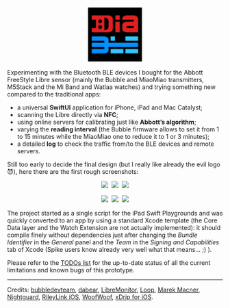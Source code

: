 <p align ="center"><img src="./DiaBLE//Assets.xcassets/AppIcon.appiconset/Icon.png" width="25%" /></p>

Experimenting with the Bluetooth BLE devices I bought for the Abbott FreeStyle Libre sensor (mainly the Bubble and MiaoMiao transmitters, M5Stack and the Mi Band and Watlaa watches) and trying something new compared to the traditional apps:

* a universal **SwiftUI** application for iPhone, iPad and Mac Catalyst;
* scanning the Libre directly via **NFC**;
* using online servers for calibrating just like **Abbott’s algorithm**;
* varying the **reading interval** (the Bubble firmware allows to set it from 1 to 15 minutes while the MiaoMiao one to reduce it to 1 or 3 minutes);
* a detailed **log** to check the traffic from/to the BLE devices and remote servers.

Still too early to decide the final design (but I really like already the evil logo 😈), here there are the first rough screenshots:


<p align ="center"><img src="https://pbs.twimg.com/media/ETfpQO1WoAEtvNe?format=png&name=4096x4096" width="25%" />&nbsp;&nbsp;<img src="https://pbs.twimg.com/media/EQFstP8XkAADIA5?format=png&name=4096x4096" width="25%" />&nbsp;&nbsp;<img src="https://pbs.twimg.com/media/ES-mJj3XsAAJnSK?format=png&name=4096x4096" width="25%" /></p>
<p align ="center"><img src="https://pbs.twimg.com/media/EQFuZUIXUAEJeil?format=png&name=4096x4096" width="25%" />&nbsp;&nbsp;<img src="https://pbs.twimg.com/media/EQFv4aFXsAAYmW4?format=png&name=4096x4096" width="25%" />&nbsp;&nbsp;<img src="https://pbs.twimg.com/media/ETyq4VcXQAITfYe?format=png&name=small" align="top" width="25%" /></p>

The project started as a single script for the iPad Swift Playgrounds and was quickly converted to an app by using a standard Xcode template (the Core Data layer and the Watch Extension are not actually implemented): it should compile finely without dependencies just after changing the _Bundle Identifier_ in the _General_ panel and the _Team_ in the _Signing and Capabilities_ tab of Xcode (Spike users know already very well what that means... ;) ).

Please refer to the [TODOs list](https://github.com/gui-dos/DiaBLE/blob/master/TODO.md) for the up-to-date status of all the current limitations and known bugs of this prototype.

---
Credits: [bubbledevteam](https://github.com/bubbledevteam?tab=repositories), [dabear](https://github.com/dabear?tab=repositories), [LibreMonitor](https://github.com/UPetersen/LibreMonitor/tree/Swift4), [Loop](https://github.com/LoopKit/Loop), [Marek Macner](https://github.com/MarekM60?tab=repositories), [Nightguard]( https://github.com/nightscout/nightguard), [RileyLink iOS](https://github.com/ps2/rileylink_ios), [WoofWoof](https://github.com/gshaviv/ninety-two), [xDrip for iOS](https://github.com/JohanDegraeve/xdripswift).
